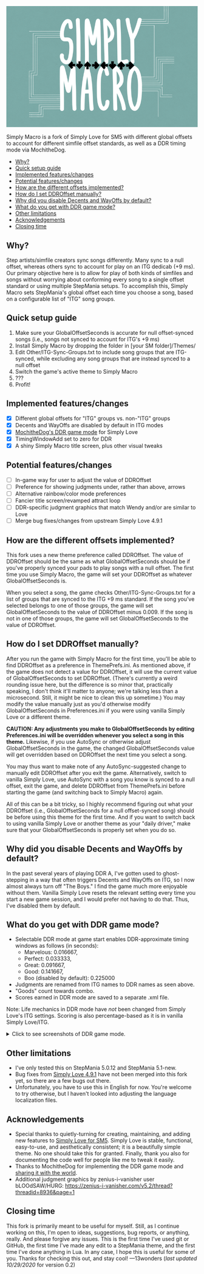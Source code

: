 ![Simply Macro](SimplyMacro.png)

Simply Macro is a fork of Simply Love for SM5 with different global offsets to account for different simfile offset standards, as well as a DDR timing mode via MochitheDog.

* [Why?](#why)
* [Quick setup guide](#quick-setup-guide)
* [Implemented features/changes](#implemented-featureschanges)
* [Potential features/changes](#potential-featureschanges)
* [How are the different offsets implemented?](#how-are-the-different-offsets-implemented)
* [How do I set DDROffset manually?](#how-do-i-set-ddroffset-manually)
* [Why did you disable Decents and WayOffs by default?](#why-did-you-disable-decents-and-wayoffs-by-default)
* [What do you get with DDR game mode?](#what-do-you-get-with-ddr-game-mode)
* [Other limitations](#other-limitations)
* [Acknowledgements](#acknowledgements)
* [Closing time](#closing-time)

## Why?
Step artists/simfile creators sync songs differently. Many sync to a null offset, whereas others sync to account for play on an ITG dedicab (+9 ms). Our primary objective here is to allow for play of both kinds of simfiles and songs without worrying about conforming every song to a single offset standard or using multiple StepMania setups. To accomplish this, Simply Macro sets StepMania's global offset each time you choose a song, based on a configurable list of "ITG" song groups.

## Quick setup guide
1. Make sure your GlobalOffsetSeconds is accurate for null offset-synced songs (i.e., songs not synced to account for ITG's +9 ms)
2. Install Simply Macro by dropping the folder in [your SM folder]/Themes/
3. Edit Other/ITG-Sync-Groups.txt to include song groups that are ITG-synced, while excluding any song groups that are instead synced to a null offset
4. Switch the game's active theme to Simply Macro
5. ???
6. Profit!

## Implemented features/changes
- [x] Different global offsets for "ITG" groups vs. non-"ITG" groups
- [x] Decents and WayOffs are disabled by default in ITG modes
- [x] [MochitheDog's DDR game mode](https://github.com/MochitheDog/Simply-Love-SM5) for Simply Love
- [x] TimingWindowAdd set to zero for DDR
- [x] A shiny Simply Macro title screen, plus other visual tweaks

## Potential features/changes
- [ ] In-game way for user to adjust the value of DDROffset
- [ ] Preference for showing judgments under, rather than above, arrows
- [ ] Alternative rainbow/color mode preferences
- [ ] Fancier title screen/revamped attract loop
- [ ] DDR-specific judgment graphics that match Wendy and/or are similar to Love
- [ ] Merge bug fixes/changes from upstream Simply Love 4.9.1

## How are the different offsets implemented?
This fork uses a new theme preference called DDROffset. The value of DDROffset should be the same as what GlobalOffsetSeconds should be if you've properly synced your pads to play songs with a null offset. The first time you use Simply Macro, the game will set your DDROffset as whatever GlobalOffsetSeconds is.

When you select a song, the game checks Other/ITG-Sync-Groups.txt for a list of groups that are synced to the ITG +9 ms standard. If the song you've selected belongs to one of those groups, the game will set GlobalOffsetSeconds to the value of DDROffset minus 0.009. If the song is not in one of those groups, the game will set GlobalOffsetSeconds to the value of DDROffset.

## How do I set DDROffset manually?
After you run the game with Simply Macro for the first time, you'll be able to find DDROffset as a preference in ThemePrefs.ini. As mentioned above, if the game does not detect a value for DDROffset, it will use the current value of GlobalOffsetSeconds to set DDROffset. (There's currently a weird rounding issue here, but the difference is so minor that, practically speaking, I don't think it'll matter to anyone; we're talking less than a microsecond. Still, it might be nice to clean this up sometime.) You may modify the value manually just as you'd otherwise modify GlobalOffsetSeconds in Preferences.ini if you were using vanilla Simply Love or a different theme.

**CAUTION: Any adjustments you make to GlobalOffsetSeconds by editing Preferences.ini will be overridden whenever you select a song in this theme.** Likewise, if you use AutoSync or otherwise adjust GlobalOffsetSeconds in the game, the changed GlobalOffsetSeconds value will get overridden based on DDROffset the next time you select a song.

You may thus want to make note of any AutoSync-suggested change to manually edit DDROffset after you exit the game. Alternatively, switch to vanilla Simply Love, use AutoSync with a song you know is synced to a null offset, exit the game, and delete DDROffset from ThemePrefs.ini before starting the game (and switching back to Simply Macro) again.

All of this can be a bit tricky, so I highly recommend figuring out what your DDROffset (i.e., GlobalOffsetSeconds for a null offset-synced song) should be before using this theme for the first time. And if you want to switch back to using vanilla Simply Love or another theme as your "daily driver," make sure that your GlobalOffsetSeconds is properly set when you do so.

## Why did you disable Decents and WayOffs by default?
In the past several years of playing DDR A, I've gotten used to ghost-stepping in a way that often triggers Decents and WayOffs on ITG, so I now almost always turn off "The Boys." I find the game much more enjoyable without them. Vanilla Simply Love resets the relevant setting every time you start a new game session, and I would prefer not having to do that. Thus, I've disabled them by default.

## What do you get with DDR game mode?
- Selectable DDR mode at game start enables DDR-approximate timing windows as follows (in seconds):
  - Marvelous: 0.016667,
  - Perfect: 0.033333,
  - Great: 0.091667,
  - Good: 0.141667,
  - Boo (disabled by default): 0.225000
- Judgments are renamed from ITG names to DDR names as seen above.
- "Goods" count towards combo.
- Scores earned in DDR mode are saved to a separate .xml file.

Note: Life mechanics in DDR mode have *not* been changed from Simply Love's ITG settings. Scoring is also percentage-based as it is in vanilla Simply Love/ITG.

<details>
  <summary>Click to see screenshots of DDR game mode.</summary>

![DDR mode select](https://i.imgur.com/u32ZOLV.png)

![DDR mode eval](https://i.imgur.com/ZXs5qSB.png)
</details>

## Other limitations
- I've only tested this on StepMania 5.0.12 and StepMania 5.1-new.
- Bug fixes from [Simply Love 4.9.1](https://github.com/quietly-turning/Simply-Love-SM5/releases/tag/4.9.1) have not been merged into this fork yet, so there are a few bugs out there.
- Unfortunately, you have to use this in English for now. You're welcome to try otherwise, but I haven't looked into adjusting the language localization files.

## Acknowledgements
- Special thanks to quietly-turning for creating, maintaining, and adding new features to [Simply Love for SM5](https://github.com/quietly-turning/Simply-Love-SM5). Simply Love is stable, functional, easy-to-use, and aesthetically consistent; it is a beautifully simple theme. No one should take this for granted. Finally, thank you also for documenting the code well for people like me to tweak it easily.
- Thanks to MochitheDog for implementing the DDR game mode and [sharing it with the world](https://github.com/MochitheDog/Simply-Love-SM5).
- Additional judgment graphics by zenius-i-vanisher user bLOOdSAW/HURG: https://zenius-i-vanisher.com/v5.2/thread?threadid=8936&page=1

## Closing time
This fork is primarily meant to be useful for myself. Still, as I continue working on this, I'm open to ideas, suggestions, bug reports, or anything, really. And please forgive any issues. This is the first time I've used git or GitHub, the first time I've made any edit to a StepMania theme, and the first time I've done anything in Lua. In any case, I hope this is useful for some of you. Thanks for checking this out, and stay cool!
—13wonders (*last updated 10/29/2020* for version 0.2)
